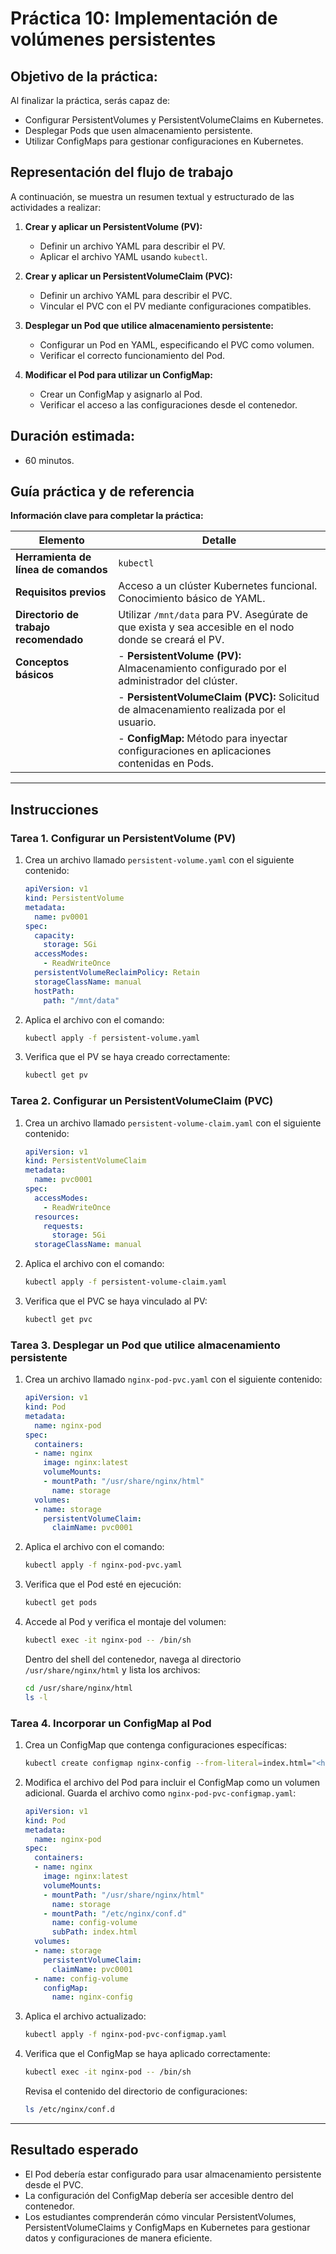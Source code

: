 # Práctica 10: Implementación de volúmenes persistentes

## Objetivo de la práctica:

Al finalizar la práctica, serás capaz de:

- Configurar PersistentVolumes y PersistentVolumeClaims en Kubernetes.
- Desplegar Pods que usen almacenamiento persistente.
- Utilizar ConfigMaps para gestionar configuraciones en Kubernetes.

## Representación del flujo de trabajo

A continuación, se muestra un resumen textual y estructurado de las actividades a realizar:

1. **Crear y aplicar un PersistentVolume (PV):**
   
   - Definir un archivo YAML para describir el PV.
   - Aplicar el archivo YAML usando `kubectl`.

2. **Crear y aplicar un PersistentVolumeClaim (PVC):**
   
   - Definir un archivo YAML para describir el PVC.
   - Vincular el PVC con el PV mediante configuraciones compatibles.

3. **Desplegar un Pod que utilice almacenamiento persistente:**
   
   - Configurar un Pod en YAML, especificando el PVC como volumen.
   - Verificar el correcto funcionamiento del Pod.

4. **Modificar el Pod para utilizar un ConfigMap:**
   
   - Crear un ConfigMap y asignarlo al Pod.
   - Verificar el acceso a las configuraciones desde el contenedor.

## Duración estimada:

- 60 minutos.

## Guía práctica y de referencia

**Información clave para completar la práctica:**

| Elemento                              | Detalle                                                                                                 |
| ------------------------------------- | ------------------------------------------------------------------------------------------------------- |
| **Herramienta de línea de comandos**  | `kubectl`                                                                                               |
| **Requisitos previos**                | Acceso a un clúster Kubernetes funcional. Conocimiento básico de YAML.                                  |
| **Directorio de trabajo recomendado** | Utilizar `/mnt/data` para PV. Asegúrate de que exista y sea accesible en el nodo donde se creará el PV. |
| **Conceptos básicos**                 | - **PersistentVolume (PV):** Almacenamiento configurado por el administrador del clúster.               |
|                                       | - **PersistentVolumeClaim (PVC):** Solicitud de almacenamiento realizada por el usuario.                |
|                                       | - **ConfigMap:** Método para inyectar configuraciones en aplicaciones contenidas en Pods.               |

---

## Instrucciones

### **Tarea 1. Configurar un PersistentVolume (PV)**

1. Crea un archivo llamado `persistent-volume.yaml` con el siguiente contenido:
   
   ```yaml
   apiVersion: v1
   kind: PersistentVolume
   metadata:
     name: pv0001
   spec:
     capacity:
       storage: 5Gi
     accessModes:
       - ReadWriteOnce
     persistentVolumeReclaimPolicy: Retain
     storageClassName: manual
     hostPath:
       path: "/mnt/data"
   ```

2. Aplica el archivo con el comando:
   
   ```bash
   kubectl apply -f persistent-volume.yaml
   ```

3. Verifica que el PV se haya creado correctamente:
   
   ```bash
   kubectl get pv
   ```

### **Tarea 2. Configurar un PersistentVolumeClaim (PVC)**

1. Crea un archivo llamado `persistent-volume-claim.yaml` con el siguiente contenido:
   
   ```yaml
   apiVersion: v1
   kind: PersistentVolumeClaim
   metadata:
     name: pvc0001
   spec:
     accessModes:
       - ReadWriteOnce
     resources:
       requests:
         storage: 5Gi
     storageClassName: manual
   ```

2. Aplica el archivo con el comando:
   
   ```bash
   kubectl apply -f persistent-volume-claim.yaml
   ```

3. Verifica que el PVC se haya vinculado al PV:
   
   ```bash
   kubectl get pvc
   ```

### **Tarea 3. Desplegar un Pod que utilice almacenamiento persistente**

1. Crea un archivo llamado `nginx-pod-pvc.yaml` con el siguiente contenido:
   
   ```yaml
   apiVersion: v1
   kind: Pod
   metadata:
     name: nginx-pod
   spec:
     containers:
     - name: nginx
       image: nginx:latest
       volumeMounts:
       - mountPath: "/usr/share/nginx/html"
         name: storage
     volumes:
     - name: storage
       persistentVolumeClaim:
         claimName: pvc0001
   ```

2. Aplica el archivo con el comando:
   
   ```bash
   kubectl apply -f nginx-pod-pvc.yaml
   ```

3. Verifica que el Pod esté en ejecución:
   
   ```bash
   kubectl get pods
   ```

4. Accede al Pod y verifica el montaje del volumen:
   
   ```bash
   kubectl exec -it nginx-pod -- /bin/sh
   ```
   
   Dentro del shell del contenedor, navega al directorio `/usr/share/nginx/html` y lista los archivos:
   
   ```bash
   cd /usr/share/nginx/html
   ls -l
   ```

### **Tarea 4. Incorporar un ConfigMap al Pod**

1. Crea un ConfigMap que contenga configuraciones específicas:
   
   ```bash
   kubectl create configmap nginx-config --from-literal=index.html="<h1>¡Hola, Kubernetes!</h1>"
   ```

2. Modifica el archivo del Pod para incluir el ConfigMap como un volumen adicional. Guarda el archivo como `nginx-pod-pvc-configmap.yaml`:
   
   ```yaml
   apiVersion: v1
   kind: Pod
   metadata:
     name: nginx-pod
   spec:
     containers:
     - name: nginx
       image: nginx:latest
       volumeMounts:
       - mountPath: "/usr/share/nginx/html"
         name: storage
       - mountPath: "/etc/nginx/conf.d"
         name: config-volume
         subPath: index.html
     volumes:
     - name: storage
       persistentVolumeClaim:
         claimName: pvc0001
     - name: config-volume
       configMap:
         name: nginx-config
   ```

3. Aplica el archivo actualizado:
   
   ```bash
   kubectl apply -f nginx-pod-pvc-configmap.yaml
   ```

4. Verifica que el ConfigMap se haya aplicado correctamente:
   
   ```bash
   kubectl exec -it nginx-pod -- /bin/sh
   ```
   
   Revisa el contenido del directorio de configuraciones:
   
   ```bash
   ls /etc/nginx/conf.d
   ```

---

## Resultado esperado

- El Pod debería estar configurado para usar almacenamiento persistente desde el PVC.
- La configuración del ConfigMap debería ser accesible dentro del contenedor.
- Los estudiantes comprenderán cómo vincular PersistentVolumes, PersistentVolumeClaims y ConfigMaps en Kubernetes para gestionar datos y configuraciones de manera eficiente.
